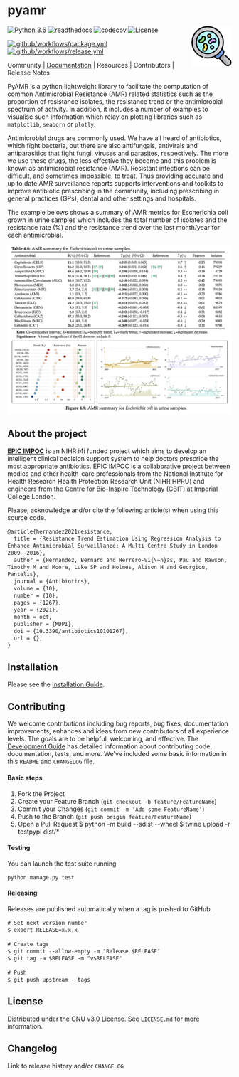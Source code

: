 # pyamr

<img src="docs/source/_static/images/logo-pyamr-icon-v2.png" align="right" width="90">

[url-epicimpoc]: https://bahp.github.io/portfolio-academic/projects/epicimpoc/
[url-documentation]: https://bahp.github.io/pyAMR/index.html
[url-installation]: https://bahp.github.io/pyAMR/usage/installation.html
[url-development]: https://bahp.github.io/pyAMR/usage/development.html

[url-py39]: https://www.python.org/downloads/release/python-390/
[url-license]: https://www.gnu.org/licenses/gpl-3.0
[url-codecov]: https://codecov.io/gh/bahp/pyAMR
[url-readthedocs]: https://readthedocs.org/projects/docs/badge/?version=latest
[url-gh-package]: https://github.com/bahp/pyAMR/actions/workflows/package.yml
[url-gh-package]: https://github.com/bahp/pyAMR/actions/workflows/release.yml

[badge-py39]: https://img.shields.io/badge/python-3.9-blue.svg
[badge-codecov]: https://codecov.io/gh/bahp/pyAMR/branch/main/graph/badge.svg?token=GLL7GYY5TE
[badge-license]: https://img.shields.io/badge/license-GPLv3-orange.svg
[badge-gh-package]: https://github.com/bahp/pyAMR/actions/workflows/package.yml/badge.svg
[badge-gh-release]: https://github.com/bahp/pyAMR/actions/workflows/release.yml/badge.svg

[![Python 3.6][badge-py39]][url-py39]
[![readthedocs][url-readthedocs]][url-documentation]
[![codecov][badge-codecov]][url-codecov]
[![License][badge-license]][url-license]

[![.github/workflows/package.yml][badge-gh-package]][url-gh-package]
[![.github/workflows/release.yml][badge-gh-release]][url-gh-package]



Community | [Documentation][url-documentation] | Resources | Contributors | Release Notes

PyAMR is a python lightweight library to facilitate the computation of common Antimicrobial 
Resistance (AMR) related statistics such as the proportion of resistance isolates, the 
resistance trend or the antimicrobial spectrum of activity. In addition, it includes a number 
of examples to visualise such information which relay on plotting libraries such as 
``matplotlib``, ``seaborn`` or ``plotly``.

Antimicrobial drugs are commonly used. We have all heard of antibiotics, which fight bacteria, 
but there are also antifungals, antivirals and antiparasitics that fight fungi, viruses and 
parasites, respectively. The more we use these drugs, the less effective they become and this 
problem is known as antimicrobial resistance (AMR). Resistant infections can be difficult, and 
sometimes impossible, to treat. Thus providing accurate and up to date AMR surveillance reports 
supports interventions and toolkits to improve antibiotic prescribing in the community, including 
prescribing in general practices (GPs), dental and other settings and hospitals.

The example belows shows a summary of AMR metrics for Escherichia coli grown in urine samples 
which includes the total number of isolates and the resistance rate (%) and the resistance 
trend over the last month/year for each antimicrobial.

<p align="center">
    <img src="docs/source/_static/imgs/todo-sart-table.png" width=600>  
</p>

<!-- ----------------------- -->
<!--    ABOUT THE PROJECT    -->
<!-- ----------------------- -->
## About the project

**[EPIC IMPOC][url-epicimpoc]** is an NIHR i4i funded project which aims to develop an intelligent 
clinical  decision support system to help doctors prescribe the most appropriate antibiotics. 
EPIC IMPOC is a collaborative project between medics and other health-care professionals from 
the National Institute for Health Research Health Protection Research Unit (NIHR HPRU) and 
engineers from the Centre for Bio-Inspire Technology (CBIT) at Imperial College London.

Please, acknowledge and/or cite the following article(s) when using this source code.

```console
@article{hernandez2021resistance,
  title = {Resistance Trend Estimation Using Regression Analysis to Enhance Antimicrobial Surveillance: A Multi-Centre Study in London 2009--2016},
  author = {Hernandez, Bernard and Herrero-Vi{\~n}as, Pau and Rawson, Timothy M and Moore, Luke SP and Holmes, Alison H and Georgiou, Pantelis},
  journal = {Antibiotics},
  volume = {10},
  number = {10},
  pages = {1267},
  year = {2021},
  month = oct,
  publisher = {MDPI},
  doi = {10.3390/antibiotics10101267},
  url = {},
}
```


<!-- ----------------------- -->
<!--     Installation        -->
<!-- ----------------------- -->
## Installation

Please see the [Installation Guide][url-installation].

<!-- ----------------------- -->
<!--      CONTRIBUTING       -->
<!-- ----------------------- -->
## Contributing

We welcome contributions including bug reports, bug fixes, documentation improvements, 
enhances and ideas from new contributors of all experience levels. The goals are to be 
helpful, welcoming, and effective. The [Development Guide][url-development] has detailed 
information about contributing code, documentation, tests, and more. We've included some 
basic information in this `README` and `CHANGELOG` file.

<!--For more information read <a href="#">CONTRIBUTING.md</a> for details on our 
code of conduct and the process for submitting pull requests to us.-->

#### Basic steps

1. Fork the Project
2. Create your Feature Branch (`git checkout -b feature/FeatureName`)
3. Commit your Changes (`git commit -m 'Add some FeatureName'`)
4. Push to the Branch (`git push origin feature/FeatureName`)
5. Open a Pull Request
$ python -m build --sdist --wheel
$ twine upload -r testpypi dist/*

#### Testing

You can launch the test suite running

```
python manage.py test
```

#### Releasing

<!-- https://jacobtomlinson.dev/posts/2021/automating-releases-of-python-packages-with-github-actions/ -->

Releases are published automatically when a tag is pushed to GitHub.

```
# Set next version number
$ export RELEASE=x.x.x

# Create tags
$ git commit --allow-empty -m "Release $RELEASE"
$ git tag -a $RELEASE -m "v$RELEASE"

# Push
$ git push upstream --tags
```

<!-- ----------------------- -->
<!--         LICENSE         -->
<!-- ----------------------- -->
## License

Distributed under the GNU v3.0 License. See `LICENSE.md` for more information.


<!-- ----------------------- -->
<!--       CHANGELOG         -->
<!-- ----------------------- -->
## Changelog

Link to release history and/or `CHANGELOG` 




<!--

## Deleting tags

In order to delete tags the following commands might be useful
      
# Delete All local tags. (Optional Recommended)
$ git tag -d $(git tag -l)

# Fetch remote All tags. (Optional Recommended)
$ git fetch

# Delete All remote tags.
# Note: pushing once should be faster than multiple times
$ git push origin --delete $(git tag -l) 

# Delete All local tags.
$ git tag -d $(git tag -l)

-->